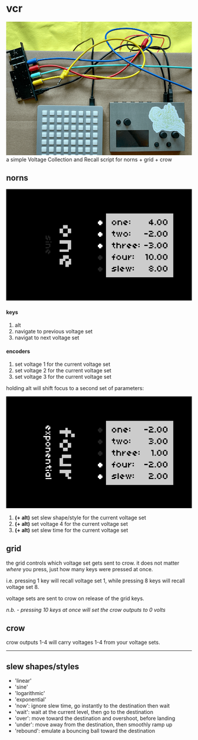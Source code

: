 # vcr
![](assets/vcr-photo.png)
a simple Voltage Collection and Recall script for norns + grid + crow

## norns

![](assets/vcr-1.png)

#### keys
  1. alt
  2. navigate to previous voltage set
  3. navigat to next voltage set

#### encoders
  1. set voltage 1 for the current voltage set
  2. set voltage 2 for the current voltage set
  3. set voltage 3 for the current voltage set

holding alt will shift focus to a second set of parameters:

![](assets/vcr-2.png)

  1. **(+ alt)** set slew shape/style for the current voltage set
  2. **(+ alt)** set voltage 4 for the current voltage set
  3. **(+ alt)** set slew time for the current voltage set


## grid

the grid controls which voltage set gets sent to crow.
it does not matter *where* you press, just how many keys were pressed at once. 

i.e. pressing 1 key will recall voltage set 1, while pressing 8 keys will recall voltage set 8. 

voltage sets are sent to crow on release of the grid keys.

*n.b. - pressing 10 keys at once will set the crow outputs to 0 volts*

## crow

crow outputs 1-4 will carry voltages 1-4 from your voltage sets.

-----------

## slew shapes/styles

* 'linear'
* 'sine'
* 'logarithmic'
* 'exponential'
* 'now': ignore slew time, go instantly to the destination then wait
* 'wait': wait at the current level, then go to the destination
* 'over': move toward the destination and overshoot, before landing
* 'under': move away from the destination, then smoothly ramp up
* 'rebound': emulate a bouncing ball toward the destination

